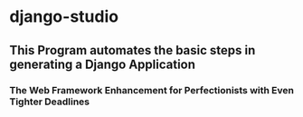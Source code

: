# django-studio

## This Program automates the basic steps in generating a Django Application
### The Web Framework Enhancement for Perfectionists with Even Tighter Deadlines